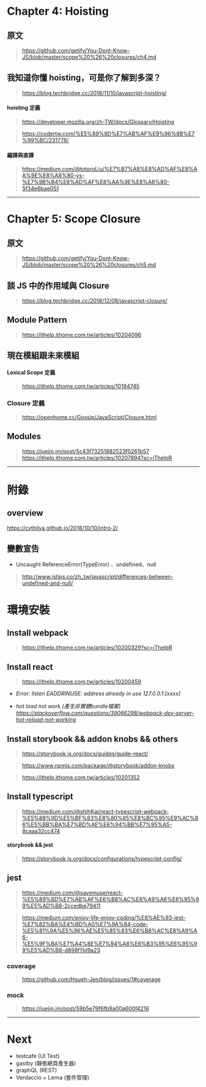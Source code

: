 # Chapter 4: Hoisting
## 原文
> https://github.com/getify/You-Dont-Know-JS/blob/master/scope%20%26%20closures/ch4.md

## 我知道你懂 hoisting，可是你了解到多深？
> https://blog.techbridge.cc/2018/11/10/javascript-hoisting/

#### hoisting 定義
> https://developer.mozilla.org/zh-TW/docs/Glossary/Hoisting

> https://codertw.com/%E5%89%8D%E7%AB%AF%E9%96%8B%E7%99%BC/231778/

#### 編譯與直譯
> https://medium.com/@totoroLiu/%E7%B7%A8%E8%AD%AF%E8%AA%9E%E8%A8%80-vs-%E7%9B%B4%E8%AD%AF%E8%AA%9E%E8%A8%80-5f34e6bae051

---

# Chapter 5: Scope Closure
## 原文
> https://github.com/getify/You-Dont-Know-JS/blob/master/scope%20%26%20closures/ch5.md

## 談 JS 中的作用域與 Closure
> https://blog.techbridge.cc/2018/12/08/javascript-closure/

## Module Pattern
> https://ithelp.ithome.com.tw/articles/10204096

## 現在模組跟未來模組

#### Lexical Scope 定義
> https://ithelp.ithome.com.tw/articles/10194745

### Closure 定義
> https://openhome.cc/Gossip/JavaScript/Closure.html

## Modules
> https://juejin.im/post/5c43f73251882523f0261b57
> https://ithelp.ithome.com.tw/articles/10207894?sc=iThelpR

---

# 附錄
## overview
https://cythilya.github.io/2018/10/10/intro-2/

## 變數宣告
+ Uncaught ReferenceError(TypeError) 、undefined、null
> http://www.jstips.co/zh_tw/javascript/differences-between-undefined-and-null/


# 環境安裝
## Install webpack 
> https://ithelp.ithome.com.tw/articles/10200329?sc=iThelpR


## Install react
> https://ithelp.ithome.com.tw/articles/10200459

+ *Error: listen EADDRINUSE: address already in use 127.0.0.1:[xxxx]*

+ *hot load not work (產生非實體bundle檔案)
https://stackoverflow.com/questions/39066298/webpack-dev-server-hot-reload-not-working*


## Install storybook && addon knobs && others
> https://storybook.js.org/docs/guides/guide-react/

> https://www.npmjs.com/package/@storybook/addon-knobs

> https://ithelp.ithome.com.tw/articles/10201352


## Install typescript
> https://medium.com/@shihKai/react-typescript-webpack-%E5%88%9D%E5%BF%83%E8%80%85%E8%BC%95%E9%AC%86%E5%BB%BA%E7%BD%AE%E6%94%BB%E7%95%A5-8caaa32cc474

#### storybook && jest
> https://storybook.js.org/docs/configurations/typescript-config/


## jest
> https://medium.com/@savemuse/react-%E5%89%8D%E7%AB%AF%E6%B8%AC%E8%A9%A6%E6%95%99%E5%AD%B8-2ccedbe79411

> https://medium.com/enjoy-life-enjoy-coding/%E8%AE%93-jest-%E7%82%BA%E4%BD%A0%E7%9A%84-code-%E5%81%9A%E5%96%AE%E5%85%83%E6%B8%AC%E8%A9%A6-%E5%9F%BA%E7%A4%8E%E7%94%A8%E6%B3%95%E6%95%99%E5%AD%B8-d898f11d9a23

### coverage 
> https://github.com/Hsueh-Jen/blog/issues/1#coverage 
### mock
> https://juejin.im/post/59b5e79f6fb9a00a600f4216

---

# Next
+ testcafe (UI Test)
+ gastby (靜態網頁產生器)
+ graphQL (REST)
+ Verdaccio + Lerna (套件管理)